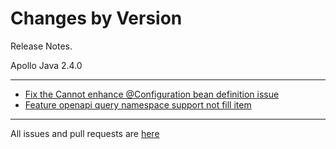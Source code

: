 Changes by Version
==================
Release Notes.

Apollo Java 2.4.0

------------------
* [Fix the Cannot enhance @Configuration bean definition issue](https://github.com/apolloconfig/apollo-java/pull/82)
* [Feature openapi query namespace support not fill item](https://github.com/apolloconfig/apollo-java/pull/83)

------------------
All issues and pull requests are [here](https://github.com/apolloconfig/apollo-java/milestone/4?closed=1)
